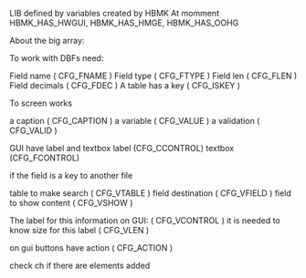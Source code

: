 LIB defined by variables created by HBMK
At momment HBMK_HAS_HWGUI, HBMK_HAS_HMGE, HBMK_HAS_OOHG

About the big array:

To work with DBFs need:

Field name          ( CFG_FNAME )
Field type          ( CFG_FTYPE )
Field len           ( CFG_FLEN )
Field decimals      ( CFG_FDEC )
A table has a key   ( CFG_ISKEY )

To screen works

a caption           ( CFG_CAPTION )
a variable          ( CFG_VALUE )
a validation        ( CFG_VALID )

GUI have label and textbox
label (CFG_CCONTROL)
textbox (CFG_FCONTROL)

if the field is a key to another file

table to make search    ( CFG_VTABLE )
field destination       ( CFG_VFIELD )
field to show content   ( CFG_VSHOW )

The label for this information on GUI: ( CFG_VCONTROL )
it is needed to know size for this label ( CFG_VLEN )

on gui buttons have action ( CFG_ACTION )


check ch if there are elements added

